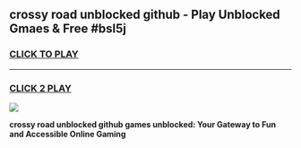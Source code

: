 
## crossy road unblocked github - Play Unblocked Gmaes & Free #bsl5j
<h3>
<a href="https://news.freeplayer.one?title=crossy_road_unblocked_github&ref=26F">CLICK TO PLAY</a></h3>
<hr>

<h3>
<a href="https://news.freeplayer.one?title=crossy_road_unblocked_github&ref=26F">CLICK 2 PLAY</a>
  
</h3>

<a href="https://news.freeplayer.one?title=crossy_road_unblocked_github&ref=26F/"><img src="https://clearcache.store/games.png"></a>


**crossy road unblocked github games unblocked: Your Gateway to Fun and Accessible Online Gaming**

